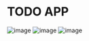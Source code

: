 # TODO APP

![image](https://github.com/nischal108/To-Do-App-js/assets/99738369/b01b0eb7-773c-4762-a576-63514fbb7aa2)
![image](https://github.com/nischal108/To-Do-App-js/assets/99738369/ecb667ec-3cf7-4220-aa7c-6a444cd7891d)
![image](https://github.com/nischal108/To-Do-App-js/assets/99738369/2b3bae99-770d-4448-96bf-323b7775bbcf)


